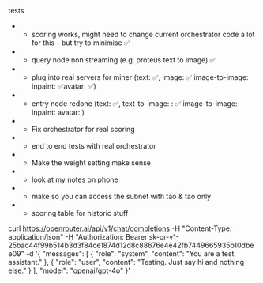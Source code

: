 tests

- - scoring works, might need to change current orchestrator code a lot for this - but try to minimise ✅
- - query node non streaming (e.g. proteus text to image) ✅
- - plug into real servers for miner  (text: ✅, image: ✅ image-to-image: inpaint: ✅avatar: ✅) 
- - entry node redone (text: ✅, text-to-image: : ✅ image-to-image: inpaint:  avatar: )
- - Fix orchestrator for real scoring
- - end to end tests with real orchestrator
- - Make the weight setting make sense
- - look at my notes on phone
- - make so you can access the subnet with tao & tao only
- - scoring table for historic stuff



curl https://openrouter.ai/api/v1/chat/completions -H "Content-Type: application/json" -H "Authorization: Bearer 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" -d '{
  "messages": [
    {
      "role": "system",
      "content": "You are a test assistant."
    },
    {
      "role": "user",
      "content": "Testing. Just say hi and nothing else."
    }
  ],
  "model": "openai/gpt-4o"
}'